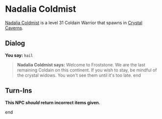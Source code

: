 # Nadalia Coldmist



[Nadalia Coldmist](/npc/121080) is a level 31 Coldain Warrior that spawns in [Crystal Caverns](/zone/121).



## Dialog

**You say:** `hail`



>**Nadalia Coldmist says:** Welcome to Froststone.  We are the last remaining Coldain on this continent.  If you wish to stay, be mindful of the crystal widows.  You won't see them until it's too late.
end



## Turn-Ins



**This NPC *should* return incorrect items given.**

end